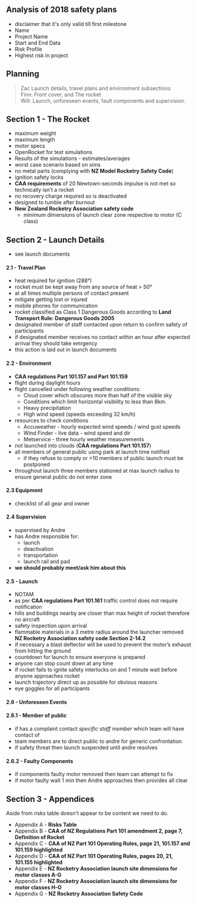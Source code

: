 ## Analysis of 2018 safety plans

- disclaimer that it's only valid till first milestone
- Name
- Project Name
- Start and End Data
- Risk Profile
- Highest risk in project

## Planning
> Zac Launch details, travel plans and environment subsections <br>
> Finn: Front cover, and The rocket <br>
> Will: Launch, unforeseen events, fault components and supervision.

## Section 1 - The Rocket
- maximum weight 
- maximum length
- motor specs
- OpenRocket for test simulations
 - Results of the simulations - estimates/averages
 - worst case scenario based on sims
- no metal parts (complying with **NZ Model Rocketry Safety Code**)
- ignition safety locks
- **CAA requirements** of 20 Newtown-seconds impulse is not met so technically isn't a rocket
- no recovery charge required so is deactivated
- designed to tumble after burnout
- **New Zealand Rocketry Association safety code**
  - minimum dimensions of launch clear zone respective to motor (C class)

## Section 2 - Launch Details
 - see launch documents

#### 2.1 - Travel Plan
 - heat required for ignition (288°)
  - rocket must be kept away from any source of heat > 50°
 - at all times multiple persons of contact present
  - mitigate getting lost or injured
  - mobile phones for communication
 - rocket classified as Class 1 Dangerous Goods according to **Land Transport Rule: Dangerous Goods 2005**
 - designated member of staff contacted upon return to confirm safety of participants
  - if designated member receives no contact within an hour after expected arrival they should take emrgency
   - this action is laid out in launch documents

#### 2.2 - Environment
 - **CAA regulations Part 101.157 and Part 101.159**
  - flight during daylight hours
  - flight cancelled under following weather conditions:
    - Cloud cover which obscures more than half of the visible sky
    - Conditions which limit horizontal visibility to less than 8km.
    - Heavy precipitation
    - High wind speed (speeds exceeding 32 km/h)
  - resources to check conditions
    - Accuweather - hourly expected wind speeds / wind gust speeds
    - Wind Finder - live data - wind speed and dir
    - Metservice - three hourly weather measurements
  - not launched into clouds (**CAA regulations Part 101.157**)
  - all members of general public using park at launch time notified
    - if they refuse to comply or >10 members of public launch must be postponed
  - throughout launch three members stationed at max launch radius to ensure general public do not enter zone

#### 2.3 Equipment
 - checklist of all gear and owner

#### 2.4 Supervision
 - supervised by Andre
  - has Andre responsible for:
    - launch
    - deactivation
    - transportation
    - launch rail and pad
 - **we should probably meet/ask him about this**

#### 2.5 - Launch
 - NOTAM
  - as per  **CAA regulations Part 101.161** traffic control does not require notification
  - hills and buildings nearby are closer than max  height of rocket therefore no aircraft
 - safety inspection upon arrival
  - flammable materials in a 3 metre radius around the launcher removed **NZ Rocketry Association
safety code Section 2-14.2**
  - if necessary a blast deflector will be used to prevent the motor’s exhaust from hitting the ground
 - countdown for launch to ensure everyone is prepared
  - anyone can stop count down at any time
 - if rocket fails to ignite safety interlocks on and 1 minute wait before anyone approaches rocket
 - launch trajectory direct up as possible for obvious reasons
 - eye goggles for all participants

#### 2.6 - Unforeseen Events
#### 2.6.1 - Member of public
- if has a complaint contact *specific staff member* which team will have contact of
- team members are to direct public to andre for generic confrontation
- if safety threat then launch suspended until andre resolves

#### 2.6.2 - Faulty Components
  - if components faulty motor removed then team can attempt to fix
  - if motor faulty wait 1 min then Andre approaches then provides all clear

## Section 3 - Appendices

Aside from risks table doesn't appear to be content we need to do.

- Appendix A - **Risks Table**
- Appendix B - **CAA of NZ Regulations Part 101 amendment 2, page 7, Definition of Rocket**
- Appendix C - **CAA of NZ Part 101 Operating Rules, page 21, 101.157 and 101.159 highlighted**
- Appendix D - **CAA of NZ Part 101 Operating Rules, pages 20, 21, 101.155 highlighted**
- Appendix E - **NZ Rocketry Association launch site dimensions for motor classes A-G**
- Appendix F - **NZ Rocketry Association launch site dimensions for motor classes H-O**
- Appendix G - **NZ Rocketry Association Safety Code**
